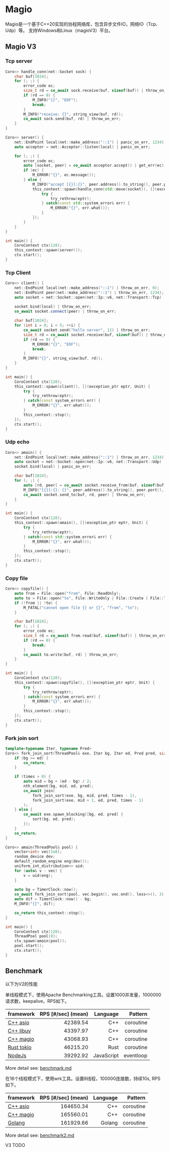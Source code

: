 # Magio

Magio是一个基于C++20实现的协程网络库，包含异步文件IO，网络IO（Tcp、Udp）等。
支持Windows和Linux（magioV3）平台。

## Magio V3

### Tcp server

```cpp
Coro<> handle_conn(net::Socket sock) {
    char buf[1024];
    for (; ;) {
        error_code ec;
        size_t rd = co_await sock.receive(buf, sizeof(buf)) | throw_on_err;
        if (rd == 0) {
            M_INFO("{}", "EOF");
            break;
        }
        M_INFO("receive: {}", string_view(buf, rd));
        co_await sock.send(buf, rd) | throw_on_err;
    }
}

Coro<> server() {
    net::EndPoint local(net::make_address("::1") | panic_on_err, 1234);
    auto acceptor = net::Acceptor::listen(local) | panic_on_err;

    for (; ;) {
        error_code ec;
        auto [socket, peer] = co_await acceptor.accept() | get_err(ec);
        if (ec) {
            M_ERROR("{}", ec.message());
        } else {
            M_INFO("accept [{}]:{}", peer.address().to_string(), peer.port());
            this_context::spawn(handle_conn(std::move(socket)), [](exception_ptr eptr, Unit) {
                try {
                    try_rethrow(eptr);
                } catch(const std::system_error& err) {
                    M_ERROR("{}", err.what());
                }
            });
        }
    }
}

int main() {
    CoroContext ctx(128);
    this_context::spawn(server());
    ctx.start();
}
```

### Tcp Client

```cpp
Coro<> client() {
    net::EndPoint local(net::make_address("::1") | throw_on_err, 0);
    net::EndPoint peer(net::make_address("::1") | throw_on_err, 1234);
    auto socket = net::Socket::open(net::Ip::v6, net::Transport::Tcp) | throw_on_err;

    socket.bind(local) | throw_on_err;
    co_await socket.connect(peer) | throw_on_err;
 
    char buf[1024];
    for (int i = 0; i < 5; ++i) {
        co_await socket.send("hello server", 12) | throw_on_err;
        size_t rd = co_await socket.receive(buf, sizeof(buf)) | throw_on_err;
        if (rd == 0) {
            M_ERROR("{}", "EOF");
            break;
        }
        M_INFO("{}", string_view(buf, rd));
    }
}

int main() {
    CoroContext ctx(128);
    this_context::spawn(client(), [](exception_ptr eptr, Unit) {
        try {
            try_rethrow(eptr);
        } catch(const system_error& err) {
            M_ERROR("{}", err.what());
        }
        this_context::stop();
    });
    ctx.start();
}
```

### Udp echo

```cpp
Coro<> amain() {
    net::EndPoint local(net::make_address("::1") | throw_on_err, 1234);
    auto socket = net::Socket::open(net::Ip::v6, net::Transport::Udp) | throw_on_err;
    socket.bind(local) | panic_on_err;

    char buf[1024];
    for (; ;) {
        auto [rd, peer] = co_await socket.receive_from(buf, sizeof(buf)) | throw_on_err;
        M_INFO("[{}]:{}: {}", peer.address().to_string(), peer.port(), string_view(buf, rd));
        co_await socket.send_to(buf, rd, peer) | throw_on_err;
    }
}

int main() {
    CoroContext ctx(128);
    this_context::spawn(amain(), [](exception_ptr eptr, Unit) {
        try {
            try_rethrow(eptr);
        } catch(const std::system_error& err) {
            M_ERROR("{}", err.what());
        }
        this_context::stop();
    });
    ctx.start();    
}
```

### Copy file

```cpp
Coro<> copyfile() {
    auto from = File::open("from", File::ReadOnly);
    auto to = File::open("to", File::WriteOnly | File::Create | File::Truncate);
    if (!from || !to) {
        M_FATAL("cannot open file {} or {}", "from", "to");
    }

    char buf[1024];
    for (; ;) {
        error_code ec;
        size_t rd = co_await from.read(buf, sizeof(buf)) | throw_on_err;
        if (rd == 0) {
            break;
        }
        co_await to.write(buf, rd) | throw_on_err;
    }
}

int main() {
    CoroContext ctx(128);
    this_context::spawn(copyfile(), [](exception_ptr eptr, Unit) {
        try {
            try_rethrow(eptr);
        } catch(const system_error& err) {
            M_ERROR("{}", err.what());
        }
        this_context::stop();
    });
    ctx.start();
}
```

### Fork join sort

```cpp
template<typename Iter, typename Pred>
Coro<> fork_join_sort(ThreadPool& exe, Iter bg, Iter ed, Pred pred, size_t times) {
    if (bg >= ed) {
        co_return;
    }

    if (times > 0) {
        auto mid = bg + (ed - bg) / 2;
        nth_element(bg, mid, ed, pred);
        co_await join(
            fork_join_sort(exe, bg, mid, pred, times - 1),
            fork_join_sort(exe, mid + 1, ed, pred, times - 1)
        );
    } else {
        co_await exe.spawn_blocking([bg, ed, pred] {
            sort(bg, ed, pred);
        });
    }
    co_return;
}

Coro<> amain(ThreadPool& pool) {
    vector<int> vec(1e8);
    random_device dev;
    default_random_engine eng(dev());
    uniform_int_distribution<> uid;
    for (auto& v : vec) {
        v = uid(eng);
    }
    
    auto bg = TimerClock::now();
    co_await fork_join_sort(pool, vec.begin(), vec.end(), less<>(), 3);
    auto dif = TimerClock::now() - bg;
    M_INFO("{}", dif);

    co_return this_context::stop();
}

int main() {
    CoroContext ctx(128);
    ThreadPool pool(8);
    ctx.spawn(amain(pool));
    pool.start();
    ctx.start();
}
```

## Benchmark

以下为V2的性能

单线程模式下，使用Apache Benchmarking工具。设置1000并发量，1000000请求数，keepalive，RPS如下。

| framework      |  RPS [#/sec] (mean) | Language |   Pattern |
|----------------|--------------------:| --------: |----------:|
| [C++ asio](docs/benchmark.md#cpp-asio)        | 42389.54  | C++           | coroutine |
| [C++ libuv](docs/benchmark.md#cpp-libuv)      | 43397.97  | C++           | coroutine |
| [C++ magio](docs/benchmark.md#cpp-magio)      | 43068.93  | C++           | coroutine |
| [Rust tokio](docs/benchmark.md#rust-tokio)    | 46215.20  | Rust          | coroutine |
| [NodeJs](docs/benchmark.md#nodejs)            | 39292.92  | JavaScript    | eventloop |

More detail see: [benchmark.md](docs/benchmark.md)

在16个线程模式下，使用wrk工具。设置8线程，100000连接数，持续10s, RPS如下。

| framework      |  RPS [#/sec] (mean) | Language |   Pattern |
|----------------|--------------------:| --------: |----------:|
| [C++ asio](docs/benchmark2.md#cpp-asio)        | 164650.34  | C++           | coroutine |
| [C++ magio](docs/benchmark2.md#cpp-magio)      | 165560.01  | C++           | coroutine |
| [Golang](docs/benchmark2.md#golang)            | 161929.66  | Golang        | coroutine |

More detail see: [benchmark2.md](docs/benchmark2.md)

V3 TODO
